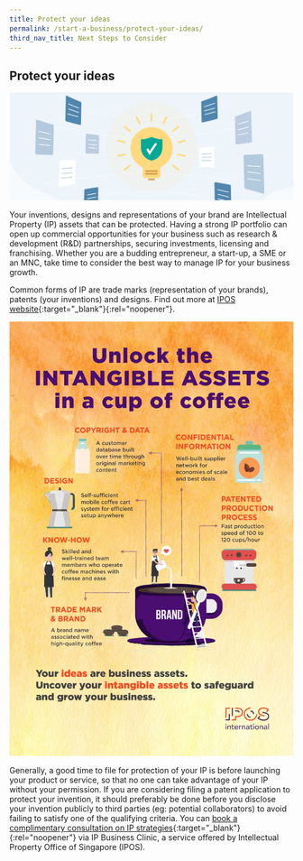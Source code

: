 ```yaml
---
title: Protect your ideas
permalink: /start-a-business/protect-your-ideas/
third_nav_title: Next Steps to Consider
---
```


## Protect your ideas

![Protect your ideas](/images/start/StartSJ_StartSJ_TrademarksIP.jpg)

Your inventions, designs and representations of your brand are Intellectual Property (IP) assets that can be protected. Having a strong IP portfolio can open up commercial opportunities for your business such as research & development (R&D) partnerships, securing investments, licensing and franchising. Whether you are a budding entrepreneur, a start-up, a SME or an MNC, take time to consider the best way to manage IP for your business growth.

Common forms of IP are trade marks (representation of your brands), patents (your inventions) and designs. Find out more at [IPOS website](https://www.ipos.gov.sg/about-ip){:target="_blank"}{:rel="noopener"}.

![IPs](/images/start/protect_your_ideas.jpg)

Generally, a good time to file for protection of your IP is before launching your product or service, so that no one can take advantage of your IP without your permission. If you are considering filing a patent application to protect your invention, it should preferably be done before you disclose your invention publicly to third parties (eg: potential collaborators) to avoid failing to satisfy one of the qualifying criteria. You can [book a complimentary consultation on IP strategies](https://www.ipos.gov.sg/eservices/ip-clinics){:target="_blank"}{:rel="noopener"} via IP Business Clinic, a service offered by Intellectual Property Office of Singapore (IPOS).

